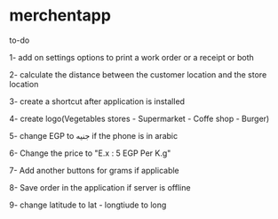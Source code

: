 # merchentapp

to-do


1- add on settings options to print a work order or a receipt or both


2- calculate the distance between the customer location and the store location

3- create a shortcut after application is installed

4- create logo(Vegetables stores - Supermarket - Coffe shop - Burger)


5- change EGP to جنيه if the phone is in arabic

6- Change the price to "E.x : 5 EGP Per K.g" 

7- Add another buttons for grams if applicable


8- Save order in the application if server is offline


9- change latitude to lat - longtiude to long

